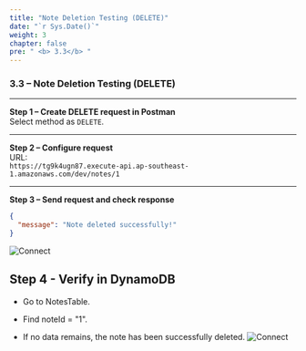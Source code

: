 ```yaml
---
title: "Note Deletion Testing (DELETE)"
date: "`r Sys.Date()`"
weight: 3
chapter: false
pre: " <b> 3.3</b> "
---
```

### </b> 3.3 – Note Deletion Testing (DELETE)

---

**Step 1 – Create DELETE request in Postman**  
Select method as `DELETE`.

---

**Step 2 – Configure request**  
URL:  
`https://tg9k4ugn87.execute-api.ap-southeast-1.amazonaws.com/dev/notes/1`

---

**Step 3 – Send request and check response**

```json
{
  "message": "Note deleted successfully!"
}
```
![Connect](/images/3.connect/27.png)
## Step 4 - Verify in DynamoDB

- Go to NotesTable.

- Find noteId = "1".

- If no data remains, the note has been successfully deleted.
![Connect](/images/3.connect/28.png)